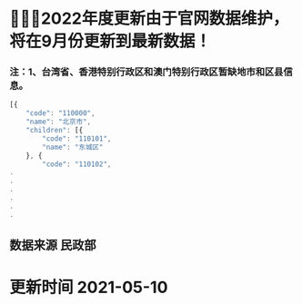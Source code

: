 

# 🔔🔔🔔2022年度更新由于官网数据维护，将在9月份更新到最新数据！

### 注：1、台湾省、香港特别行政区和澳门特别行政区暂缺地市和区县信息。
````javascript
[{
	"code": "110000",
	"name": "北京市",
	"children": [{
		"code": "110101",
		"name": "东城区"
	}, {
		"code": "110102",
.
.
.
.
.
.

````
## 数据来源 民政部  
# 更新时间  2021-05-10


